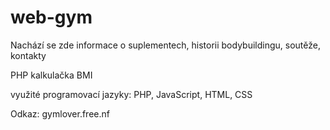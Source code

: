 # web-gym
Nachází se zde informace o suplementech, historii bodybuildingu, soutěže, kontakty

PHP kalkulačka BMI

využité programovací jazyky: PHP, JavaScript, HTML, CSS

Odkaz: gymlover.free.nf
